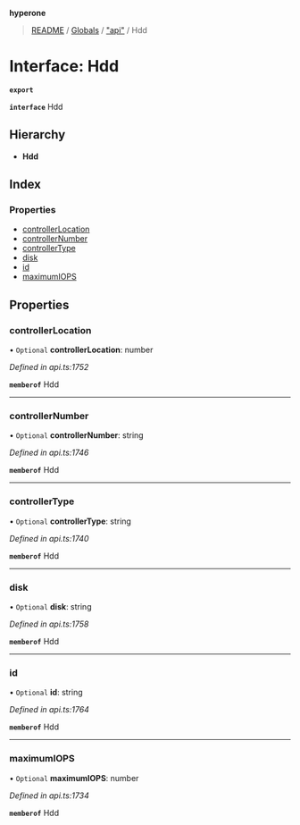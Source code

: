 **hyperone**

> [README](../README.md) / [Globals](../globals.md) / ["api"](../modules/_api_.md) / Hdd

# Interface: Hdd

**`export`** 

**`interface`** Hdd

## Hierarchy

* **Hdd**

## Index

### Properties

* [controllerLocation](_api_.hdd.md#controllerlocation)
* [controllerNumber](_api_.hdd.md#controllernumber)
* [controllerType](_api_.hdd.md#controllertype)
* [disk](_api_.hdd.md#disk)
* [id](_api_.hdd.md#id)
* [maximumIOPS](_api_.hdd.md#maximumiops)

## Properties

### controllerLocation

• `Optional` **controllerLocation**: number

*Defined in api.ts:1752*

**`memberof`** Hdd

___

### controllerNumber

• `Optional` **controllerNumber**: string

*Defined in api.ts:1746*

**`memberof`** Hdd

___

### controllerType

• `Optional` **controllerType**: string

*Defined in api.ts:1740*

**`memberof`** Hdd

___

### disk

• `Optional` **disk**: string

*Defined in api.ts:1758*

**`memberof`** Hdd

___

### id

• `Optional` **id**: string

*Defined in api.ts:1764*

**`memberof`** Hdd

___

### maximumIOPS

• `Optional` **maximumIOPS**: number

*Defined in api.ts:1734*

**`memberof`** Hdd
